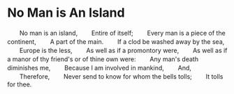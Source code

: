# No Man is An Island

　　No man is an island,
　　Entire of itself;
　　Every man is a piece of the continent,
　　A part of the main.
　　If a clod be washed away by the sea,
　　Europe is the less,
　　As well as if a promontory were,
　　As well as if a manor of thy friend's or of thine own were:
　　Any man's death diminishes me,
　　Because I am involved in mankind,
　　And,
　　Therefore,
　　Never send to know for whom the bells tolls;
　　It tolls for thee.